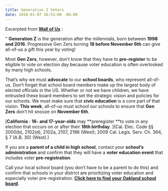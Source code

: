 ```yaml
---
title: Generation Z Voters
date: 2018-01-07 16:53:00 -08:00
---
```


Excerpted from [**Wall of Us**](https://www.wallofus.org/)  :

"  **Generation Z** is the generation after the millennials, born between **1998 and 2016**. Progressive Gen Zers turning **18 before November 6th** can give all-of-us a gift this year by voting! 

Most **Gen Zers**, however, don’t know that they have to **pre-register** to be eligible to vote on election day because voter education is often overlooked by many high schools. 

That’s why we must **advocate** to our **school boards**, who represent all-of-us. Don’t forget that school board members make up the largest body of elected officials in the US. Whether or not we have children, we have entrusted these board members to set the strategic vision and policies for our schools. We must make sure that **civic education** is a core part of that vision. **This week**, all-of-us must school our schools to ensure that **Gen Zers** don’t hit snooze on **November 6th**.

[**California** :	**16- and 17-year-olds** may **preregister **to vote in any election that occurs on or after their **18th birthday**.	](Cal. Elec. Code §§ 2000(b), 2102(d), 2102a, 2107, 2196 (West); 2009 Cal. Legis. Serv. Ch. 364, § 7 (A.B. 30) (West).)

If you are a **parent of a child in high school**, contact your **school’s administration** and confirm that they will have a **voter education event** that includes voter **pre-registration**.

Call your local school board (you don’t have to be a parent to do this) and confirm that schools in your district are prioritizing voter education and especially voter pre-registration.  [**Click here to find your Oakland school board**](http://mapgis.oaklandnet.com/ousd/).


